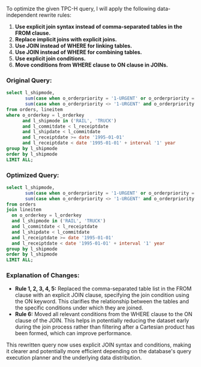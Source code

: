 To optimize the given TPC-H query, I will apply the following data-independent rewrite rules:

1. **Use explicit join syntax instead of comma-separated tables in the FROM clause.**
2. **Replace implicit joins with explicit joins.**
3. **Use JOIN instead of WHERE for linking tables.**
4. **Use JOIN instead of WHERE for combining tables.**
5. **Use explicit join conditions.**
6. **Move conditions from WHERE clause to ON clause in JOINs.**

### Original Query:
```sql
select l_shipmode, 
       sum(case when o_orderpriority = '1-URGENT' or o_orderpriority = '2-HIGH' then 1 else 0 end) as high_line_count, 
       sum(case when o_orderpriority <> '1-URGENT' and o_orderpriority <> '2-HIGH' then 1 else 0 end) as low_line_count 
from orders, lineitem 
where o_orderkey = l_orderkey 
      and l_shipmode in ('RAIL', 'TRUCK') 
      and l_commitdate < l_receiptdate 
      and l_shipdate < l_commitdate 
      and l_receiptdate >= date '1995-01-01' 
      and l_receiptdate < date '1995-01-01' + interval '1' year 
group by l_shipmode 
order by l_shipmode 
LIMIT ALL;
```

### Optimized Query:
```sql
select l_shipmode, 
       sum(case when o_orderpriority = '1-URGENT' or o_orderpriority = '2-HIGH' then 1 else 0 end) as high_line_count, 
       sum(case when o_orderpriority <> '1-URGENT' and o_orderpriority <> '2-HIGH' then 1 else 0 end) as low_line_count 
from orders 
join lineitem 
  on o_orderkey = l_orderkey 
  and l_shipmode in ('RAIL', 'TRUCK') 
  and l_commitdate < l_receiptdate 
  and l_shipdate < l_commitdate 
  and l_receiptdate >= date '1995-01-01' 
  and l_receiptdate < date '1995-01-01' + interval '1' year 
group by l_shipmode 
order by l_shipmode 
LIMIT ALL;
```

### Explanation of Changes:
- **Rule 1, 2, 3, 4, 5:** Replaced the comma-separated table list in the FROM clause with an explicit JOIN clause, specifying the join condition using the ON keyword. This clarifies the relationship between the tables and the specific conditions under which they are joined.
- **Rule 6:** Moved all relevant conditions from the WHERE clause to the ON clause of the JOIN. This helps in potentially reducing the dataset early during the join process rather than filtering after a Cartesian product has been formed, which can improve performance.

This rewritten query now uses explicit JOIN syntax and conditions, making it clearer and potentially more efficient depending on the database's query execution planner and the underlying data distribution.